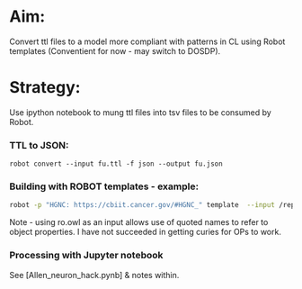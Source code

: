 # Aim:

Convert ttl files to a model more compliant with patterns in CL using Robot templates (Conventient for now - may switch to DOSDP).

# Strategy:

Use ipython notebook to mung ttl files into tsv files to be consumed by Robot.


### TTL to JSON:

```
robot convert --input fu.ttl -f json --output fu.json
```

### Building with ROBOT templates - example:

```sh
robot -p "HGNC: https://cbiit.cancer.gov/#HGNC_" template  --input /repos/obo-relations/ro.owl  --template robot_pattern_test.tsv --output robot_pattern_test.owl
```

Note - using ro.owl as an input allows use of quoted names to refer to object properties.  I have not succeeded in getting curies for OPs to work.

### Processing with Jupyter notebook

See [Allen\_neuron_hack.pynb] & notes within.



